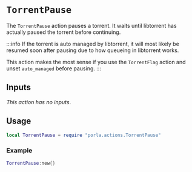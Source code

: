 # `TorrentPause`

The `TorrentPause` action pauses a torrent. It waits until libtorrent has
actually paused the torrent before continuing.

:::info
If the torrent is auto managed by libtorrent, it will most likely be resumed
soon after pausing due to how queueing in libtorrent works.

This action makes the most sense if you use the `TorrentFlag` action and unset
`auto_managed` before pausing.
:::

## Inputs

_This action has no inputs_.

## Usage

```lua
local TorrentPause = require "porla.actions.TorrentPause"
```

### Example

```lua
TorrentPause:new{}
```
